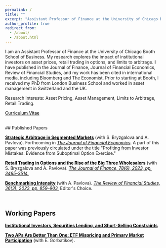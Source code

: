 ```yaml
---
permalink: /
title: ""
excerpt: "Assistant Professor of Finance at the University of Chicago Booth School of Business"
author_profile: true
redirect_from:
  - /about/
  - /about.html
---
```


I am an Assistant Professor of Finance at the University of Chicago Booth School of Business. My research explores the impact of institutional investors on asset prices, retail trading in options, and limits to arbitrage. I have published in the Journal of Finance, Journal of Financial Economics, Review of Financial Studies, and my work has been cited in international media, including Bloomberg and The Economist. Prior to starting at Booth, I received my PhD from London Business School and worked in asset management in Switzerland and the UK.

Research interests: Asset Pricing, Asset Management, Limits to Arbitrage, Retail Trading.

<a href="http://staisiya.github.io/files/Sikorskaya_CV_Long_feb25.pdf" style="color: black; text-decoration: underline;">Curriculum Vitae</a>

<br>
## Published Papers

**<a href="http://staisiya.github.io/files/Bryzgalova_Pavlova_Sikorskaya_2025.pdf" style="color: black; text-decoration: underline;">Strategic Arbitrage in Segmented Markets</a>** (with S. Bryzgalova and A. Pavlova). Forthcoming in *<a style="color: black; text-decoration: underline;">The Journal of Financial Economics</a>*. A part of this paper was previously circulated under the title "Profiting from Investor Mistakes: Evidence from Suboptimal Option Exercise."

**<a href="http://staisiya.github.io/files/Bryzgalova_Pavlova_Sikorskaya_2023.pdf" style="color: black; text-decoration: underline;">Retail Trading in Options and the Rise of the Big Three Wholesalers</a>** (with S. Bryzgalova and A. Pavlova). *<a href="https://onlinelibrary.wiley.com/doi/abs/10.1111/jofi.13285"  style="color: black; text-decoration: underline;">The Journal of Finance, 78(6), 2023, pp. 3465-3514.</a>*

**<a href="http://staisiya.github.io/files/Pavlova_and_Sikorskaya_2022.pdf" style="color: black; text-decoration: underline;">Benchmarking Intensity</a>** (with A. Pavlova). *<a href="https://academic.oup.com/rfs/advance-article/doi/10.1093/rfs/hhac055/6665907" style="color: black;">The Review of Financial Studies, 36(3), 2023, pp. 859–903.</a>* Editor's Choice.

<br>

## Working Papers

**<a href="http://staisiya.github.io/files/Sikorskaya_2024.pdf" style="color: black; text-decoration: underline;">Institutional Investors, Securities Lending, and Short-Selling Constraints</a>**

**<a href="http://staisiya.github.io/files/Gorbatikov_and_Sikorskaya_2022.pdf" style="color: black; text-decoration: underline;">Two APs Are Better Than One: ETF Mispricing and Primary Market Participation</a>** (with E. Gorbatikov).
